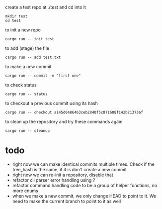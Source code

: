 create a test repo at ./test and cd into it

```
mkdir test
cd test
```

to init a new repo

```
cargo run -- init test
```

to add (stage) the file
```
cargo run -- add test.txt
```

to make a new commit

```
cargo run -- commit -m "first one"
```

to check status

```
cargo run -- status
```

to checkout a previous commit using its hash

```
cargo run -- checkout a145d0486463ceb2840f5c871608f142b713736f
```

to clean up the repository and try these commands again

```
cargo run -- cleanup
```

# todo

- right now we can make identical commits multiple times. Check if the tree_hash is the same, if it is don't create a new commit
- right now we can re-init a repository, disable that
- refactor cli parser error handling using ?
- refactor command handling code to be a group of helper functions, no more enums
- when we make a new commit, we only change HEAD to point to it. We need to make the current branch to point to it as well
